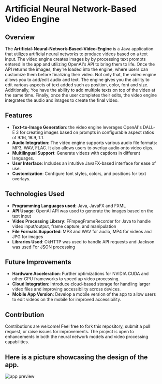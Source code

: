 # Artificial Neural Network-Based Video Engine

## Overview

The **Artificial-Neural-Network-Based-Video-Engine** is a Java application that utilizes artificial neural networks to produce videos based on a text input. The video engine creates images by by processing text prompts entered in the app and utilizing OpenAI's API to bring them to life. Once the API returns the images, they're loaded into the engine, where users can customize them before finalizing their video. Not only that, the video engine allows you to add/edit audio and text. The engine gives you the ability to edit various aspects of text added such as position, color, font and size. Additionally, You have the ability to add multiple texts on top of the video at the same time. Finally, once the user completes their edits, the video engine integrates the audio and images to create the final video.  

## Features

- **Text-to-Image Generation**: the video engine leverages OpenAI's DALL-E 3 for creating images based on prompts in configurable aspect ratios of 9:16, 16:9, 1:1.
- **Audio Integration**: The video engine supports various audio file formats: MP3, WAV, FLAC. It also allows users to overlay audio onto video clips.
- **Multilingual Support**: Generate videos with captions in different languages.
- **User Interface**: Includes an intuitive JavaFX-based interface for ease of use.
- **Customization**: Configure font styles, colors, and positions for text overlays.

## Technologies Used

- **Programming Languages used**: Java, JavaFX and FXML
- **API Usage**: OpenAI API was used to generate the images based on the text input
- **Video Processing Library**: FFmpegFrameRecorder for Java to handle video input/output, frame capture, and manipulation
- **File Formats Supported**: MP3 and WAV for audio, MP4 for videos and JPG for images
- **Libraries Used**: OkHTTP was used to handle API requests and Jackson was used For JSON processing

## Future Improvements

- **Hardware Acceleration**: Further optimizations for NVIDIA CUDA and other GPU frameworks to speed up video processing.
- **Cloud Integration**: Introduce cloud-based storage for handling larger video files and improving accessibility across devices.
- **Mobile App Version**: Develop a mobile version of the app to allow users to edit videos on the mobile for improved accessibility.

## Contribution

Contributions are welcome! Feel free to fork this repository, submit a pull request, or raise issues for improvements. The project is open to enhancements in both the neural network models and video processing capabilities.

## Here is a picture showcasing the design of the app.
![app preview](https://imgur.com/fcJvPKW.jpg)
